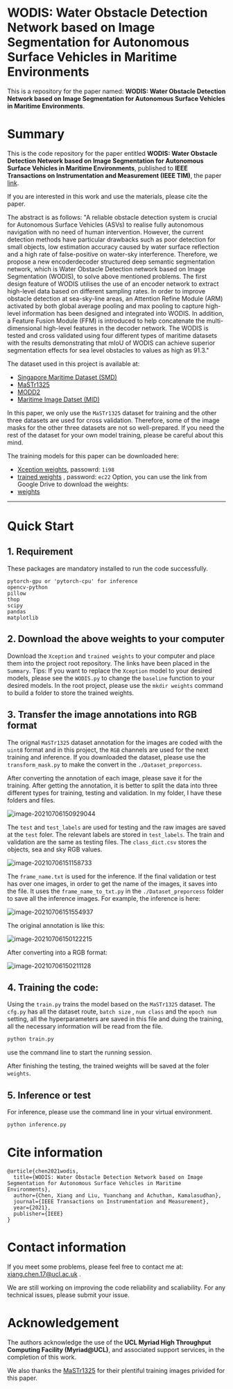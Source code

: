# WODIS: Water Obstacle Detection Network based on Image Segmentation for Autonomous Surface Vehicles in Maritime Environments
This is a repository for the paper named: **WODIS: Water Obstacle Detection Network based on Image Segmentation for Autonomous Surface Vehicles in Maritime Environments**.

# Summary

This is the code repository for the paper entitled **WODIS: Water Obstacle Detection Network based on Image Segmentation for Autonomous Surface Vehicles in Maritime Environments**, published to **IEEE Transactions on Instrumentation and Measurement (IEEE TIM)**, the paper [link](https://ieeexplore.ieee.org/document/9464268).

If you are interested in this work and use the materials, please cite the paper.

The abstract is as follows: "A reliable obstacle detection system is crucial for Autonomous Surface Vehicles (ASVs) to realise fully autonomous navigation with no need of human intervention. However, the current detection methods have particular drawbacks such as poor detection for small objects, low estimation accuracy caused by water surface reflection and a high rate of false-positive on water-sky interference. Therefore, we propose a new encoderdecoder structured deep semantic segmentation network, which is Water Obstacle Detection network based on Image Segmentation (WODIS), to solve above mentioned problems. The first design feature of WODIS utilises the use of an encoder network to extract high-level data based on different sampling rates. In order to improve obstacle detection at sea-sky-line areas, an Attention Refine Module (ARM) activated by both global average pooling and max pooling to capture high-level information has been designed and integrated into WODIS. In addition, a Feature Fusion Module (FFM) is introduced to help concatenate the multi-dimensional high-level features in the decoder network. The WODIS is tested and cross validated using four different types of maritime datasets with the results demonstrating that mIoU of WODIS can achieve superior segmentation effects for sea level obstacles to values as high as 91.3."

The dataset used in this project is available at:

- [Singapore Maritime Dataset (SMD)](https://sites.google.com/site/dilipprasad/home/singapore-maritime-dataset)
- [MaSTr1325](http://box.vicos.si/borja/mastr1325_dataset/)
- [MODD2](http://box.vicos.si/borja/modd2_dataset/)
- [Maritime Image Datset (MID)](https://github.com/aluckyi/MID)

In this paper, we only use the `MaSTr1325` dataset for training and the other three datasets are used for cross validation. Therefore, some of the image masks for the other three datasets are not so well-prepared. If you need the rest of the dataset for your own model training, please be careful about this mind. 

The training models for this paper can be downloaded here:

- [Xception weights](https://pan.baidu.com/s/1RTdHD5owLZr1vshrSPhlQA), passowrd: `1i98`
- [trained weights](https://pan.baidu.com/s/1a-EK6OMoU2IQjLO8r0n7EA) , password: `ec22`
Option, you can use the link from Google Drive to download the weights:
- [weights](https://drive.google.com/drive/folders/1T2DaXTaQ_F-Ui48IYWAE86NJ6ct4rhWq?usp=sharing)



-------

# Quick Start

## 1. Requirement

These packages are mandatory installed to run the code successfully. 

```
pytorch-gpu or 'pytorch-cpu' for inference
opencv-python
pillow
thop
scipy
pandas
matplotlib
```



## 2. **Download the above weights to your computer**

Download the `Xception` and `trained weights` to your computer and place them into the project root repository. The links have been placed in the `Summary`. Tips: If you want to replace the `Xception` model to your desired models, please see the `WODIS.py` to change the `baseline` function to your desired models. In the root project, please use the `mkdir weights` command to build a folder to store the trained weights. 



## 3. Transfer the image annotations into RGB format

The orignal `MaSTr1325` dataset annotation for the images are coded with the `uint8` format and in this project, the `RGB` channels are used for the next training and inference. If you downloaded the dataset, please use the `transform_mask.py` to make the convert in the `./Dataset_preporcess`. 

  After converting the annotation of each image, please save it for the training. After getting the annotation, it is better to split the data into three different types for training, testing and validation. In my folder, I have these folders and files. 

![image-20210706150929044](README.assets/image-20210706150929044.png)

The `test` and `test_labels` are used for testing and the raw images are saved at the `test` foler. The relevant labels are stored in `test_labels`. The train and validation are the same as testing files. The `class_dict.csv` stores the objects, sea and sky RGB values. 

![image-20210706151158733](README.assets/image-20210706151158733.png)

The `frame_name.txt` is used for the inference. If the final validation or test has over one images, in order to get the name of the images, it saves into the file. It uses the `frame_name_to_txt.py` in the `./Dataset_preporcess` folder to save all the inference images. For example, the inference is here:

![image-20210706151554937](README.assets/image-20210706151554937.png)

The original annotation is like this:

![image-20210706150122215](README.assets/image-20210706150122215.png)

After converting into a RGB format:

![image-20210706150211128](README.assets/image-20210706150211128.png)

## 4. Training the code:

Using the `train.py` trains the model based on the `MaSTr1325` dataset. The `cfg.py` has all the dataset route, `batch size` , `num class` and the `epoch num` setting, all the hyperparameters are saved in this file and duing the training, all the necessary information will be read from the file.  

```python
python train.py
```

use the command line to start the running session.  

After finishing the testing, the trained weights will be saved at the foler `weights`. 



## 5. Inference or test

For inference, please use the command line in your virtual environment. 

```python
python inference.py
```



# Cite information

```
@article{chen2021wodis,
  title={WODIS: Water Obstacle Detection Network based on Image Segmentation for Autonomous Surface Vehicles in Maritime Environments},
  author={Chen, Xiang and Liu, Yuanchang and Achuthan, Kamalasudhan},
  journal={IEEE Transactions on Instrumentation and Measurement},
  year={2021},
  publisher={IEEE}
}
```



# Contact information

If you meet some problems, please feel free to contact me at: <xiang.chen.17@ucl.ac.uk> . 

We are still working on improving the code reliability and scaliability. For any technical issues, please submit your issue. 



# Acknowledgement 

The authors acknowledge the use of the **UCL Myriad High Throughput Computing Facility (Myriad@UCL)**, and associated support services, in the completion of this work.

We also thanks the [MaSTr1325](http://box.vicos.si/borja/mastr1325_dataset/) for their plentiful training images privided for this paper. 



